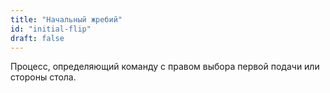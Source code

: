 ```yaml
---
title: "Начальный жребий"
id: "initial-flip"
draft: false
---
```


Процесс, определяющий команду с правом выбора первой подачи или стороны стола.